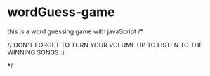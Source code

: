 # wordGuess-game
this is a word guessing game with javaScript
/*

// DON'T FORGET TO TURN YOUR VOLUME UP TO LISTEN TO THE WINNING SONGS :)

*/
